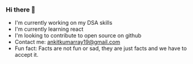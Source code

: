 ### Hi there 👋

- I'm currently working on my DSA skills
- I'm currently learning react
- I'm looking to contribute to open source on github
- Contact me: ankitkumarray19@gmail.com
- Fun fact: Facts are not fun or sad, they are just facts and we have to accept it. 


